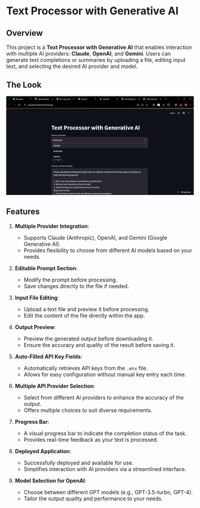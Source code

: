 # Text Processor with Generative AI

## Overview

This project is a **Text Processor with Generative AI** that enables interaction with multiple AI providers: **Claude**, **OpenAI**, and **Gemini**. Users can generate text completions or summaries by uploading a file, editing input text, and selecting the desired AI provider and model.

## The Look
![Multiple Provider](./screenshots/screnshot.png)
## Features

1. **Multiple Provider Integration**:
   - Supports Claude (Anthropic), OpenAI, and Gemini (Google Generative AI).
   - Provides flexibility to choose from different AI models based on your needs.

2. **Editable Prompt Section**:
   - Modify the prompt before processing.
   - Save changes directly to the file if needed.

3. **Input File Editing**:
   - Upload a text file and preview it before processing.
   - Edit the content of the file directly within the app.

4. **Output Preview**:
   - Preview the generated output before downloading it.
   - Ensure the accuracy and quality of the result before saving it.

5. **Auto-Filled API Key Fields**:
   - Automatically retrieves API keys from the `.env` file.
   - Allows for easy configuration without manual key entry each time.

6. **Multiple API Provider Selection**:
   - Select from different AI providers to enhance the accuracy of the output.
   - Offers multiple choices to suit diverse requirements.

7. **Progress Bar**:
   - A visual progress bar to indicate the completion status of the task.
   - Provides real-time feedback as your text is processed.

8. **Deployed Application**:
   - Successfully deployed and available for use.
   - Simplifies interaction with AI providers via a streamlined interface.

9. **Model Selection for OpenAI**:
   - Choose between different GPT models (e.g., GPT-3.5-turbo, GPT-4).
   - Tailor the output quality and performance to your needs.